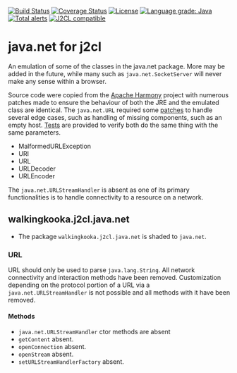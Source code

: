 [![Build Status](https://travis-ci.com/mP1/j2cl-java-net.svg?branch=master)](https://travis-ci.com/mP1/j2cl-java-net.svg?branch=master)
[![Coverage Status](https://coveralls.io/repos/github/mP1/j2cl-java-net/badge.svg?branch=master)](https://coveralls.io/github/mP1/j2cl-java-net?branch=master)
[![License](https://img.shields.io/badge/License-Apache%202.0-blue.svg)](https://opensource.org/licenses/Apache-2.0)
[![Language grade: Java](https://img.shields.io/lgtm/grade/java/g/mP1/j2cl-java-net.svg?logo=lgtm&logoWidth=18)](https://lgtm.com/projects/g/mP1/j2cl-java-net/context:java)
[![Total alerts](https://img.shields.io/lgtm/alerts/g/mP1/j2cl-java-net.svg?logo=lgtm&logoWidth=18)](https://lgtm.com/projects/g/mP1/j2cl-java-net/alerts/)
[![J2CL compatible](https://img.shields.io/badge/J2CL-compatible-brightgreen.svg)](https://github.com/mP1/j2cl-central)



# java.net for j2cl

An emulation of some of the classes in the java.net package. More may be added in the future, while many such as `java.net.SocketServer`
will never make any sense within a browser.

Source code were copied from the [Apache Harmony](https://github.com/apache/harmony) project with numerous patches made
to ensure the behaviour of both the JRE and the emulated class are identical. The `java.net.URL` required some [patches](https://github.com/mP1/j2cl-java-net/blob/master/src/main/java/walkingkooka/j2cl/java/net/URL.java)
to handle several edge cases, such as handling of missing components, such as an empty host. [Tests](https://github.com/mP1/j2cl-java-net/blob/master/src/test/java/walkingkooka/j2cl/java/net/URLTest.java)
are provided to verify both do the same thing with the same parameters.

- MalformedURLException
- URI
- URL
- URLDecoder
- URLEncoder

The `java.net.URLStreamHandler` is absent as one of its primary functionalities is to handle connectivity to a resource
on a network. 



## walkingkooka.j2cl.java.net

- The package `walkingkooka.j2cl.java.net` is shaded to `java.net`.



### URL

URL should only be used to parse `java.lang.String`. All network connectivity and interaction methods have been removed.
Customization depending on the protocol portion of a URL via a  `java.net.URLStreamHandler` is not possible and all methods
with it have been removed.



#### Methods

- `java.net.URLStreamHandler` ctor methods are absent
- `getContent` absent.
- `openConnection` absent.
- `openStream` absent.
- `setURLStreamHandlerFactory` absent.



